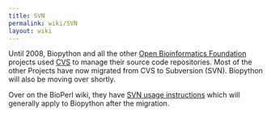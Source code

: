 ```yaml
---
title: SVN
permalink: wiki/SVN
layout: wiki
---
```


Until 2008, Biopython and all the other [Open Bioinformatics
Foundation](http://open-bio.org) projects used [CVS](CVS "wikilink") to
manage their source code repositories. Most of the other Projects have
now migrated from CVS to Subversion (SVN). Biopython will also be moving
over shortly.

Over on the BioPerl wiki, they have [SVN usage
instructions](http://bioperl.org/wiki/Using_Subversion) which will
generally apply to Biopython after the migration.
